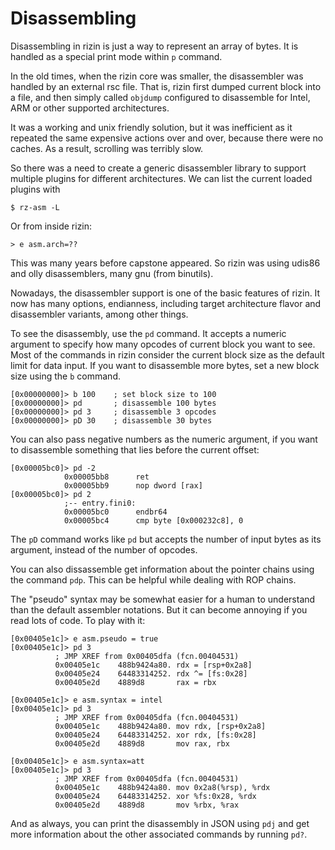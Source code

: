 # Disassembling

Disassembling in rizin is just a way to represent an array of bytes. It is handled as a special print mode within `p` command.

In the old times, when the rizin core was smaller, the disassembler was handled by an external rsc file. That is, rizin first dumped current block into a file, and then simply called `objdump` configured to disassemble for Intel, ARM or other supported architectures.

It was a working and unix friendly solution, but it was inefficient as it repeated the same expensive actions over and over, because there were no caches. As a result, scrolling was terribly slow.

So there was a need to create a generic disassembler library to support multiple plugins for different architectures. We can list the current loaded plugins with

```
$ rz-asm -L
```

Or from inside rizin:

```
> e asm.arch=??
```

This was many years before capstone appeared. So rizin was using udis86 and olly disassemblers, many gnu (from binutils).

Nowadays, the disassembler support is one of the basic features of rizin. It now has many options, endianness, including target architecture flavor and disassembler variants, among other things.

To see the disassembly, use the `pd` command. It accepts a numeric argument to specify how many opcodes of current block you want to see. Most of the commands in rizin consider the current block size as the default limit for data input. If you want to disassemble more bytes, set a new block size using the `b` command.

```
[0x00000000]> b 100    ; set block size to 100
[0x00000000]> pd       ; disassemble 100 bytes
[0x00000000]> pd 3     ; disassemble 3 opcodes
[0x00000000]> pD 30    ; disassemble 30 bytes
```
You can also pass negative numbers as the numeric argument, if you want to disassemble something that lies before the current offset:

```
[0x00005bc0]> pd -2
            0x00005bb8      ret
            0x00005bb9      nop dword [rax]
[0x00005bc0]> pd 2
            ;-- entry.fini0:
            0x00005bc0      endbr64
            0x00005bc4      cmp byte [0x000232c8], 0
```

The `pD` command works like `pd` but accepts the number of input bytes as its argument, instead of the number of opcodes.

You can also dissassemble get information about the pointer chains using the command `pdp`. This can be helpful while dealing with ROP chains.

The "pseudo" syntax may be somewhat easier for a human to understand than the default assembler notations. But it can become annoying if you read lots of code. To play with it:

```
[0x00405e1c]> e asm.pseudo = true
[0x00405e1c]> pd 3
		  ; JMP XREF from 0x00405dfa (fcn.00404531)
		  0x00405e1c    488b9424a80. rdx = [rsp+0x2a8]
		  0x00405e24    64483314252. rdx ^= [fs:0x28]
		  0x00405e2d    4889d8       rax = rbx

[0x00405e1c]> e asm.syntax = intel
[0x00405e1c]> pd 3
		  ; JMP XREF from 0x00405dfa (fcn.00404531)
		  0x00405e1c    488b9424a80. mov rdx, [rsp+0x2a8]
		  0x00405e24    64483314252. xor rdx, [fs:0x28]
		  0x00405e2d    4889d8       mov rax, rbx

[0x00405e1c]> e asm.syntax=att
[0x00405e1c]> pd 3
		  ; JMP XREF from 0x00405dfa (fcn.00404531)
		  0x00405e1c    488b9424a80. mov 0x2a8(%rsp), %rdx
		  0x00405e24    64483314252. xor %fs:0x28, %rdx
		  0x00405e2d    4889d8       mov %rbx, %rax
```

And as always, you can print the disassembly in JSON using `pdj` and get more information about the other associated commands by running `pd?`.